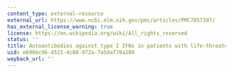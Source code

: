 ```yaml
---
content_type: external-resource
external_url: https://www.ncbi.nlm.nih.gov/pmc/articles/PMC7857397/
has_external_license_warning: true
license: https://en.wikipedia.org/wiki/All_rights_reserved
status: ''
title: Autoantibodies against type I IFNs in patients with life-threatening COVID-19
uid: e696bc96-4521-4c80-972a-7a5daf78a189
wayback_url: ''
---
```

